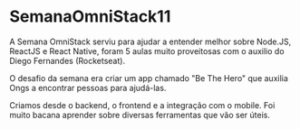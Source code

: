 # SemanaOmniStack11

A Semana OmniStack serviu para ajudar a entender melhor sobre Node.JS, ReactJS e React Native, foram 5 aulas muito proveitosas com o auxilio do Diego Fernandes (Rocketseat).

O desafio da semana era criar um app chamado "Be The Hero" que auxilia Ongs a encontrar pessoas para ajudá-las.

Criamos desde o backend, o frontend e a integração com o mobile. Foi muito bacana aprender sobre diversas ferramentas que vão ser úteis.
